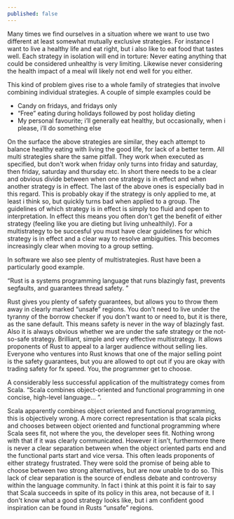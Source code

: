 ```yaml
---
published: false
---
```

Many times we find ourselves in a situation where we want to use two different at least somewhat mutually exclusive strategies. For instance I want to live a healthy life and eat right, but i also like to eat food that tastes well. Each strategy in isolation will end in torture: Never eating anything that could be considered unhealthy is very limiting. Likewise never considering the health impact of a meal will likely not end well for you either.

This kind of problem gives rise to a whole family of strategies that involve combining individual strategies. A couple of simple examples could be
- Candy on fridays, and fridays only
- “Free” eating during holidays followed by post holiday dieting
- My personal favourite; i’ll generally eat healthy, but occasionally, when i please, i’ll do something else

On the surface the above strategies are similar, they each attempt to balance healthy eating with living the good life, for lack of a better term.
All multi strategies share the same pitfall. They work when executed as specified, but don't work when friday only turns into friday and saturday, then friday, saturday and thursday etc. In short there needs to be a clear and obvious divide between when one strategy is in effect and when another strategy is in effect. The last of the above ones is especially bad in this regard. This is probably okay if the strategy is only applied to me, at least i think so, but quickly turns bad when applied to a group. The guidelines of which strategy is in effect is simply too fluid and open to interpretation. In effect this means you often don't get the benefit of either strategy (feeling like you are dieting but living unhealthily).
For a multistrategy to be succesful you must have clear guidelines for which strategy is in effect and a clear way to resolve ambiguities. This becomes increasingly clear when moving to a group setting.

In software we also see plenty of multistrategies. Rust have been a particularly good example. 

“Rust is a systems programming language that runs blazingly fast, prevents segfaults, and guarantees thread safety. ”

Rust gives you plenty of safety guarantees, but allows you to throw them away in clearly marked “unsafe” regions. You don't need to live under the tyranny of the borrow checker if you don't want to or need to, but it is there, as the sane default. This means safety is never in the way of blazingly fast. Also it is always obvious whether we are under the safe strategy or the not-so-safe strategy. Brilliant, simple and very effective multistrategy. It allows proponents of Rust to appeal to a larger audience without selling lies. Everyone who ventures into Rust knows that one of the major selling point is the safety guarantees, but you are allowed to opt out if you are okay with trading safety for fx speed. You, the programmer get to choose.

A considerably less successful application of the multistrategy comes from Scala.
“Scala combines object-oriented and functional programming in one concise, high-level language... ”.

Scala apparently combines object oriented and functional programming, this is objectively wrong. A more correct representation is that scala picks and chooses between object oriented and functional programming where Scala sees fit, not where the you, the developer sees fit. Nothing wrong with that if it was clearly communicated. However it isn’t, furthermore there is never a clear separation between when the object oriented parts end and the functional parts start and vice versa. This often leads proponents of either strategy frustrated. They were sold the promise of being able to choose between two strong alternatives, but are now unable to do so. This lack of clear separation is the source of endless debate and controversy within the language community. In fact i think at this point it is fair to say that Scala succeeds in spite of its policy in this area, not because of it. I don't know what a good strategy looks like, but i am confident good inspiration can be found in Rusts “unsafe” regions.

